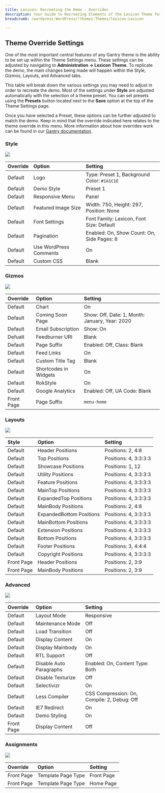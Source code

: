 ```yaml
---
title: Lexicon: Recreating the Demo - Overrides
description: Your Guide to Recreating Elements of the Lexicon Theme for WordPress
breadcrumb: /wordpress:WordPress/!themes:Themes/lexicon:Lexicon

---
```


Theme Override Settings
-----

One of the most important central features of any Gantry theme is the ability to be set up within the Theme Settings menu. These settings can be adjusted by navigating to **Administration -> Lexicon Theme**. To replicate the demo, the main changes being made will happen within the Style, Gizmos, Layouts, and Advanced tabs.

This table will break down the various settings you may need to adjust in order to recreate the demo. Most of the settings under **Style** are adjusted automatically with the selection of a theme preset. You can set presets using the **Presets** button located next to the **Save** option at the top of the Theme Settings page.

Once you have selected a Preset, these options can be further adjusted to match the demo. Keep in mind that the override indicated here relates to the theme override in this menu. More information about how overrides work can be found in our [Gantry documentation][override].

### Style

![][style]

| Override | Option                 | Setting                                     |
| :------- | :--------------------- | :-----------------------------------------  |
| Default  | Logo                   | Type: Preset 1, Background Color: `#1A1C1E` |
| Default  | Demo Style             | Preset 1                                    |
| Default  | Responsive Menu        | Panel                                       |
| Default  | Featured Image Size    | Width: 750, Height: 297, Position: None     |
| Default  | Font Settings          | Font Family: Lexicon, Font Size: Default    |
| Default  | Pagination             | Enabled: On, Show Count: On, Side Pages: 8  |
| Default  | Use WordPress Comments | On                                          |
| Default  | Custom CSS             | Blank                                       |

### Gizmos

![][gizmos]

| Override   | Option                | Setting                                        |
| :--------- | :-------------------- | :--------------------------------------------- |
| Default    | Chart                 | On                                             |
| Default    | Coming Soon Page      | Show: Off, Date: 1, Month: January, Year: 2020 |
| Default    | Email Subscription    | Show: On                                       |
| Defualt    | Feedburner URI        | Blank                                          |
| Default    | Page Suffix           | Enabled: Off, Class: Blank                     |
| Default    | Feed Links            | On                                             |
| Default    | Custom Title Tag      | Blank                                          |
| Default    | Shortcodes in Widgets | On                                             |
| Default    | RokStyle              | On                                             |
| Default    | Google Analytics      | Enabled: Off, UA Code: Blank                   |
| Front Page | Page Suffix           | `menu-home`                                    |

### Layouts

![][layouts]

|   Style    |          Option          |        Setting        |
| :--------- | :----------------------- | :-------------------- |
| Default    | Header Positions         | Positions: 2, 4:8     |
| Default    | Top Positions            | Positions: 4, 3:3:3:3 |
| Default    | Showcase Positions       | Positions: 1, 12      |
| Default    | Utility Positions        | Positions: 4, 3:3:3:3 |
| Default    | Feature Positions        | Positions: 4, 3:3:3:3 |
| Default    | MainTop Positions        | Positions: 4, 3:3:3:3 |
| Default    | ExpandedTop Positions    | Positions: 4, 3:3:3:3 |
| Default    | MainBody Positions       | Positions: 2, 4:8     |
| Default    | ExpandedBottom Positions | Positions: 4, 3:3:3:3 |
| Default    | MainBottom Positions     | Positions: 4, 3:3:3:3 |
| Default    | Extension Positions      | Positions: 4, 3:3:3:3 |
| Default    | Bottom Positions         | Positions: 4, 3:3:3:3 |
| Default    | Footer Positions         | Positions: 3, 4:4:4   |
| Default    | Copyright Positions      | Positions: 4, 3:3:3:3 |
| Front Page | Header Positions         | Positions: 2, 3:9     |
| Front Page | MainBody Positions       | Positions: 2, 3:9     |

### Advanced

![][advanced]

| Override   | Option                  | Setting                                     |
| :--------- | :---------------------- | :------------------------------------------ |
| Default    | Layout Mode             | Responsive                                  |
| Default    | Maintenance Mode        | Off                                         |
| Default    | Load Transition         | Off                                         |
| Default    | Display Content         | On                                          |
| Default    | Display Mainbody        | On                                          |
| Default    | RTL Support             | Off                                         |
| Default    | Disable Auto Paragraphs | Enabled: On, Content Type: Both             |
| Default    | Disable Texturize       | Off                                         |
| Default    | Selectivizr             | On                                          |
| Default    | Less Compiler           | CSS Compression: On, Compile: 2, Debug: Off |
| Default    | IE7 Redirect            | On                                          |
| Default    | Demo Styling            | On                                          |
| Front Page | Display Content         | Off                                         |

### Assignments

![][assignments]

| Override   | Option             | Setting    |  
| :--------- | :----------------- | :--------- |  
| Front Page | Template Page Type | Front Page |  
| Front Page | Template Page Type | Home Page  |  

[demo]: assets/lexicon2.jpeg
[menu]: ../../start/menu.md
[override]: http://docs.gantry.org/gantry4/configure
[advanced]: assets/setadvanced.jpeg
[layouts]: assets/setlayouts.jpeg
[gizmos]: assets/setgizmos.jpeg
[assignments]: assets/setassignments.jpg
[style]: assets/setstyle.jpeg
